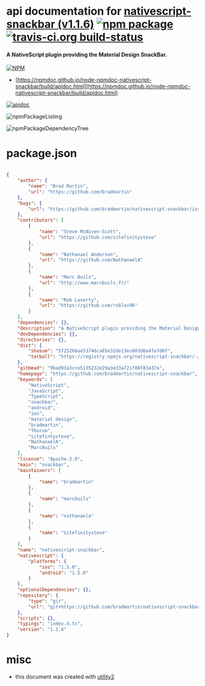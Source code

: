 # api documentation for  [nativescript-snackbar (v1.1.6)](https://github.com/bradmartin/nativescript-snackbar)  [![npm package](https://img.shields.io/npm/v/npmdoc-nativescript-snackbar.svg?style=flat-square)](https://www.npmjs.org/package/npmdoc-nativescript-snackbar) [![travis-ci.org build-status](https://api.travis-ci.org/npmdoc/node-npmdoc-nativescript-snackbar.svg)](https://travis-ci.org/npmdoc/node-npmdoc-nativescript-snackbar)
#### A NativeScript plugin providing the Material Design SnackBar.

[![NPM](https://nodei.co/npm/nativescript-snackbar.png?downloads=true&downloadRank=true&stars=true)](https://www.npmjs.com/package/nativescript-snackbar)

- [https://npmdoc.github.io/node-npmdoc-nativescript-snackbar/build/apidoc.html](https://npmdoc.github.io/node-npmdoc-nativescript-snackbar/build/apidoc.html)

[![apidoc](https://npmdoc.github.io/node-npmdoc-nativescript-snackbar/build/screenCapture.buildCi.browser.%252Ftmp%252Fbuild%252Fapidoc.html.png)](https://npmdoc.github.io/node-npmdoc-nativescript-snackbar/build/apidoc.html)

![npmPackageListing](https://npmdoc.github.io/node-npmdoc-nativescript-snackbar/build/screenCapture.npmPackageListing.svg)

![npmPackageDependencyTree](https://npmdoc.github.io/node-npmdoc-nativescript-snackbar/build/screenCapture.npmPackageDependencyTree.svg)



# package.json

```json

{
    "author": {
        "name": "Brad Martin",
        "url": "https://github.com/bradmartin"
    },
    "bugs": {
        "url": "https://github.com/bradmartin/nativescript-snackbar/issues"
    },
    "contributors": [
        {
            "name": "Steve McNiven-Scott",
            "url": "https://github.com/sitefinitysteve"
        },
        {
            "name": "Nathanael Anderson",
            "url": "https://github.com/NathanaelA"
        },
        {
            "name": "Marc Buils",
            "url": "http://www.marcbuils.fr/"
        },
        {
            "name": "Rob Laverty",
            "url": "https://github.com/roblav96"
        }
    ],
    "dependencies": {},
    "description": "A NativeScript plugin providing the Material Design SnackBar.",
    "devDependencies": {},
    "directories": {},
    "dist": {
        "shasum": "5725266ae53746ca85e32de13ec603d6e4fe7d6f",
        "tarball": "https://registry.npmjs.org/nativescript-snackbar/-/nativescript-snackbar-1.1.6.tgz"
    },
    "gitHead": "9bad03a3cce5135232e29a3e33a721f08f83a37a",
    "homepage": "https://github.com/bradmartin/nativescript-snackbar",
    "keywords": [
        "NativeScript",
        "JavaScript",
        "TypeScript",
        "snackbar",
        "android",
        "ios",
        "material design",
        "bradmartin",
        "Thorum",
        "sitefintysteve",
        "NathanaelA",
        "MarcBuils"
    ],
    "license": "Apache-2.0",
    "main": "snackbar",
    "maintainers": [
        {
            "name": "bradmartin"
        },
        {
            "name": "marcbuils"
        },
        {
            "name": "nathanaela"
        },
        {
            "name": "sitefinitysteve"
        }
    ],
    "name": "nativescript-snackbar",
    "nativescript": {
        "platforms": {
            "ios": "1.5.0",
            "android": "1.5.0"
        }
    },
    "optionalDependencies": {},
    "repository": {
        "type": "git",
        "url": "git+https://github.com/bradmartin/nativescript-snackbar.git"
    },
    "scripts": {},
    "typings": "index.d.ts",
    "version": "1.1.6"
}
```



# misc
- this document was created with [utility2](https://github.com/kaizhu256/node-utility2)

